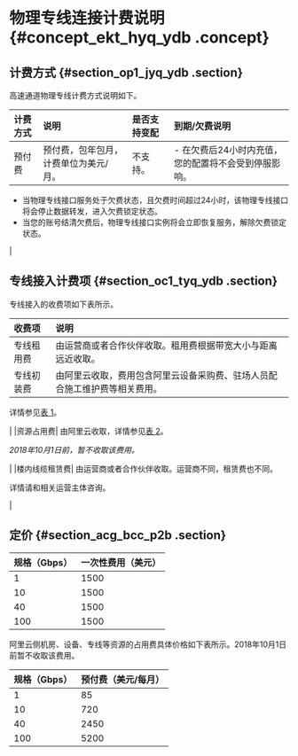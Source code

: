 # 物理专线连接计费说明 {#concept_ekt_hyq_ydb .concept}

## 计费方式 {#section_op1_jyq_ydb .section}

高速通道物理专线计费方式说明如下。

|计费方式|说明|是否支持变配|到期/欠费说明|
|:---|:-|:-----|:------|
|预付费|预付费，包年包月，计费单位为美元/月。|不支持。| -   在欠费后24小时内充值，您的配置将不会受到停服影响。
-   当物理专线接口服务处于欠费状态，且欠费时间超过24小时，该物理专线接口将会停止数据转发，进入欠费锁定状态。
-   当您的账号结清欠费后，物理专线接口实例将会立即恢复服务，解除欠费锁定状态。

 |

## 专线接入计费项 {#section_oc1_tyq_ydb .section}

专线接入的收费项如下表所示。

|收费项|说明|
|:--|:-|
|专线租用费|由运营商或者合作伙伴收取。租用费根据带宽大小与距离远近收取。|
|专线初装费| 由阿里云收取，费用包含阿里云设备采购费、驻场人员配合施工维护费等相关费用。

 详情参见[表 1](#table_vr3_5dc_p2b)。

 |
|资源占用费| 由阿里云收取，详情参见[表 2](#table_ukw_xdc_p2b)。

 *2018年10月1日前，暂不收取该费用。*

 |
|楼内线缆租赁费| 由运营商或者合作伙伴收取。运营商不同，租赁费也不同。

 详情请和相关运营主体咨询。

 |

## 定价 {#section_acg_bcc_p2b .section}

|规格（Gbps）|一次性费用（美元）|
|:-------|:--------|
|1|1500|
|10|1500|
|40|1500|
|100|1500|

阿里云侧机房、设备、专线等资源的占用费具体价格如下表所示。2018年10月1日前暂不收取该费用。

|规格（Gbps）|预付费（美元/每月）|
|:-------|:---------|
|1|85|
|10|720|
|40|2450|
|100|5200|

